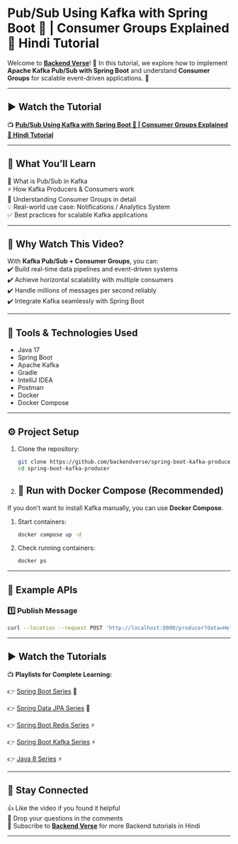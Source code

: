 # Pub/Sub Using Kafka with Spring Boot 🚀 | Consumer Groups Explained 🌿 Hindi Tutorial

Welcome to **[Backend Verse](https://www.youtube.com/@BackendVerse)**! 🎥
In this tutorial, we explore how to implement **Apache Kafka Pub/Sub with Spring Boot** and understand **Consumer Groups** for scalable event-driven applications. 🚀

---

## ▶ Watch the Tutorial

📺 **[Pub/Sub Using Kafka with Spring Boot 🚀 | Consumer Groups Explained 🌿 Hindi Tutorial](https://youtu.be/kXqZNPEbWbk)**

---

## 📝 What You’ll Learn

📌 What is Pub/Sub in Kafka  
⚡ How Kafka Producers & Consumers work  
🔑 Understanding Consumer Groups in detail  
💡 Real-world use case: Notifications / Analytics System  
✅ Best practices for scalable Kafka applications  

---

## 🎯 Why Watch This Video?

With **Kafka Pub/Sub + Consumer Groups**, you can:  
✔️ Build real-time data pipelines and event-driven systems  
✔️ Achieve horizontal scalability with multiple consumers  
✔️ Handle millions of messages per second reliably  
✔️ Integrate Kafka seamlessly with Spring Boot  

---

## 🔧 Tools & Technologies Used

* Java 17
* Spring Boot
* Apache Kafka
* Gradle
* IntelliJ IDEA
* Postman
* Docker
* Docker Compose

---

## ⚙️ Project Setup

1. Clone the repository:

   ```bash
   git clone https://github.com/backendverse/spring-boot-kafka-producer
   cd spring-boot-kafka-producer
   ```

2. ## 🐳 Run with Docker Compose (Recommended)

If you don’t want to install Kafka manually, you can use **Docker Compose**.

1. Start containers:

   ```bash
   docker compose up -d
   ```

2. Check running containers:

   ```bash
   docker ps
   ```
---

## 🔗 Example APIs

### 1️⃣ Publish Message
```bash
curl --location --request POST 'http://localhost:8080/producer?data=Hello%20world%20this%20is%20first%20publish-%2010'
````

---

## ▶ Watch the Tutorials

📺 **Playlists for Complete Learning:**

👉 [Spring Boot Series](https://www.youtube.com/playlist?list=PLdUn31k8Q721HBdMQzyl403o-bUtd31Wb) 🚀

👉 [Spring Data JPA Series](https://www.youtube.com/playlist?list=PLdUn31k8Q720FEKVfXrV0DKEgP7Mp1NuX) 💾

👉 [Spring Boot Redis Series](https://www.youtube.com/playlist?list=PLdUn31k8Q721tgtkv1sfPJrvmi6-t3ijp) ⚡

👉 [Spring Boot Kafka Series](https://www.youtube.com/playlist?list=PLdUn31k8Q722_d3d18AZNNpsXoo3dmx6T) ⚡

👉 [Java 8 Series](https://www.youtube.com/playlist?list=PLdUn31k8Q720AxyAXc1Fief13vQn58diY) ⚡

---

## 📢 Stay Connected

👍 Like the video if you found it helpful  
💬 Drop your questions in the comments  
🔔 Subscribe to **[Backend Verse](https://www.youtube.com/@BackendVerse)** for more Backend tutorials in Hindi

---